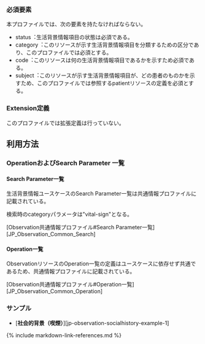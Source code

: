 ### 必須要素
本プロファイルでは、次の要素を持たなければならない。

- status︓生活背景情報項目の状態は必須である。
- category︓このリソースが示す生活背景情報項目を分類するための区分であり、このプロファイルでは必須とする。
- code︓このリソースは何の生活背景情報項目であるかを示すため必須である。
- subject︓このリソースが示す生活背景情報項目が、どの患者のものかを示すため、このプロファイルでは参照するpatientリソースの定義を必須とする。

### Extension定義
このプロファイルでは拡張定義は行っていない。

## 利用方法

### OperationおよびSearch Parameter 一覧

#### Search Parameter一覧

生活背景情報ユースケースのSearch Parameter一覧は共通情報プロファイルに記載されている。

検索時のcategoryパラメータは"vital-sign"となる。

[Observation共通情報プロファイル#Search Parameter一覧][JP_Observation_Common_Search]

#### Operation一覧

ObservationリソースのOperation一覧の定義はユースケースに依存せず共通であるため、共通情報プロファイルに記載されている。

[Observation共通情報プロファイル#Operation一覧][JP_Observation_Common_Operation]

### サンプル

* [**社会的背景（喫煙）**][jp-observation-socialhistory-example-1]

{% include markdown-link-references.md %}
